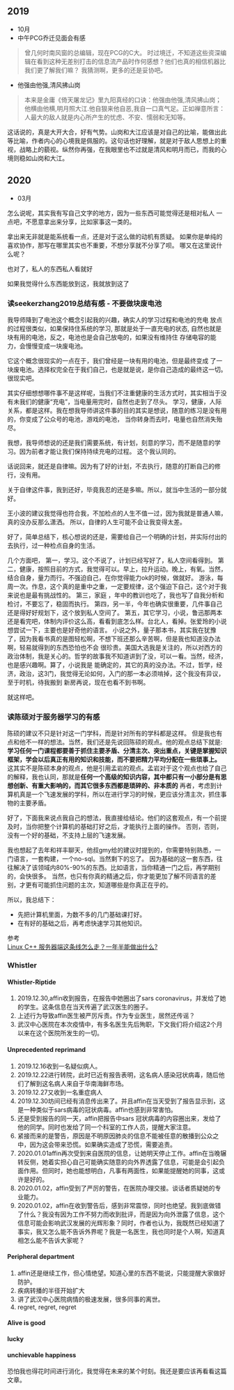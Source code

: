 ## 2019
- 10月
- 中午PCG乔迁见面会有感

>曾几何时南风窗的总编辑，现在PCG的C大。
时过境迁，不知道这些资深编辑在看到这种无差别打击的信息流产品时作何感想？他们也真的相信机器比我们更了解我们嘛？
我猜测啊，更多的还是妥协吧。


- 他强由他强,清风拂山岗

>本来是金庸《倚天屠龙记》里九阳真经的口诀：他强由他强,清风拂山岗；他横由他横,明月照大江.他自狠来他自恶,我自一口真气足。正如禅意所言：人最大的敌人就是内心所产生的忧虑、不安、懦弱和无知等。

这话说的，真是大开大合，好有气势。山岗和大江应该是对自己的比喻，能做出此等比喻，作者内心的心境我是佩服的。这句话也好理解，就是对于敌人思想上的重视，战略上的藐视。纵然你再强，在我眼里也不过就是清风和明月而已，而我的心境则稳如山岗和大江。

## 2020

- 03月

怎么说呢，其实我有写自己文字的地方，因为一些东西可能觉得还是相对私人
一点吧，不愿意拿出来分享，比如家事这一类的。

拿出来无非就是能系统看一点，还是对于这么做的动机有质疑。
如果你是单纯的喜欢协作，那写在哪里其实也不重要，不想分享就不分享了呗。
哪又在这里说什么呢？

也对了，私人的东西私人看就好

如果我觉得什么东西能放到这，我就放到这了

### 读seekerzhang2019总结有感 - 不要做块废电池

我导师降到了电池这个概念引起我的兴趣，确实人的学习过程和电池的充电
放点的过程很类似，如果保持住系统的学习, 那就是处于一直充电的状态,
自然也就是块有用的电池，反之，电池也是会自己放电的，如果没有维持住
存储电容的能力，会慢慢变成一块废电池。

它这个概念很现实的一点在于，我们曾经是一块有用的电池，但是最终变成
了一块废电池。选择权完全在于我们自己，也是就是说，是你自己造成的最终这一切。
很现实吧。

其实仔细想想哪件事不是这样呢，当我们不注重健康的生活方式时，其实相当于没有未我们的健康“充电”，当电量用完时，自然也走到了尽头。
学习，健康，人际关系，都是这样。我在想我导师讲这件事的目的其实是想说，随意的练习是没有用的，你变成了公众号的电池，游戏的电池，
当你转身而去时，电量也自然消失殆尽。

我想，我导师想说的还是我们需要系统，有计划，刻意的学习，而不是随意的学习。因为前者才能让我们保持持续充电的过程。
这个我认同的。

话说回来，就还是自律嘛。因为有了好的计划，不去执行，随意的打断自己的修行，没有用。

关于自律这件事，我到还好，毕竟我忍的还是多嘛。所以，就当中生活的一部分就好。

王小波的建议我觉得也符合我，不加检点的人生不值一过，因为我就是普通人嘛，真的没办反那么潇洒。
所以，自律的人生可能不会让我变得太差。

好了，简单总结下，核心想说的还是，需要给自己一个明确的计划，并实际付出的去执行，过一种检点自身的生活。

几个方面吧，
第一，学习。这个不说了，计划已经写好了，私人空间看得到。
第二，健康，按照目前的方式，我觉得可以。早上，拉升运动。晚上，有氧。当然，结合自身，量力而行。不强迫自己，在你觉得能力ok的时候，做就好。
游泳，每周一次。作息，这个真的是重中之重，一定要规律，这个强迫下自己，这个对于我来说也是最有挑战性的。
第三，家庭 ，年中的教训也吃了，我也写了自我分析和检讨，不要忘了，稳固而执行。
第四，另一半，今年也确实很重要，几件事自己还是得好好规划下，这个放到私人空间了。
第五，其它学习，小说，鲁迅那两本还是看完吧，体制内评价这么高，看看到底怎么样。台北人，看掉。张爱玲的小说想尝试一下，主要也是好奇他的语言。
小说之外，量子那本书，其实我在犹豫了，因为我看书真的是图轻松啊，不想下班还那么辛苦啊，但是我也知道没办法啊，轻易就得到的东西恐怕也不会
很珍贵。美国大选我是关注的，所以对西方的政治体制，我是关心的。哲学的故事我不知道讲到了没，可以一看。当然，经济，也是感兴趣啊。算了，小说我是
能确定的，其它的真的没办法。不过，哲学，经济，政治，这3门，我觉得无论如何，入门的那一本必须啃掉，这个我没有异议，至于时机，待我搬到
新房再说，现在也看不到书啊。

就这样吧。

### 读陈硕对于服务器学习的有感

陈硕的建议不只是针对这一门学科，而是针对所有的学科都是这样。
但是我也有点和他不一样的想法。当然，我们还是先说回陈硕的观点。他的观点总结下就是:**学习任何一门课程都要善于抓住主要矛盾、分清主次、突出重点，关键是掌握知识框架，学会以后真正有用的知识和技能，而不要把精力平均分配在一些琐事上。**
这其实不是陈硕本身的观点，他是引用孟岩的观点。孟岩对于这个观点也给了自己的解释，我也认同，那就是**任何一个高级的知识内容，其中都只有一小部分是有思想创新、有重大影响的，而其它很多东西都是琐碎的、非本质的**
再者，考虑到计算机真是一个飞速发展的学科，所以在进行学习的时候，更应该分清主次，抓住事物的主要矛盾。

好了，下面我来说点我自己的想法，我直接给结论。他们的这套观点，有一个前提及时，当你把整个计算机的基础打好之后，才能执行上面的操作。
否则，否则，没有一个好的基础，不支持上层的飞速发展。

我也想起了去年和祥丰聊天，他叔gmy给的建议时提到的，你需要特别熟悉，一门语言，一套构建，一个no-sql。当然剩下的忘了。
因为基础的这一套东西，往往解决了该领域内80%-90%的东西。比如语言，当你精通一门之后，再学期别的，会快很多。
当然，也只有你真的精通之后，你才能更加了解不同语言的差别，才更有可能抓住问题的主次，知道哪些是你真正在乎的。

所以，我总结下：
- 先把计算机里面，为数不多的几门基础课打好。
- 在有好的基础之后，再考虑快速学习其他知识。

参考<br>
[Linux C++ 服务器端这条线怎么走？一年半能做出什么?](https://www.zhihu.com/question/22608820/answer/21968467)

### Whistler

#### Whistler-Riptide
1. 2019.12.30,affin收到报告，在报告中她圈出了sars coronavirus，并发给了她的学生。这条信息在当天传遍了武汉医生的圈子。
2. 上述行为导致affin医生被严厉斥责。作为专业医生，居然还传谣？
3. 武汉中心医院在本次疫情中，有多名医生先后殉职，下文我们将介绍这2个月以来在这个医院所发生的一切。

#### Unprecedented reprimand
1. 2019.12.16收到一名疑似病人。
2. 2019.12.22进行转院，此时已近有报告表明，这名病人感染冠状病毒，随后他们了解到这名病人来自于华南海鲜市场。
3. 2019.12.27又收到一名重症病人
4. 2019.12.30坊间已经有消息传出来了。并且affin在当天受到了报告显示到，这是一种类似于sars病毒的冠状病毒。affin也感到非常害怕。
5. 还是受到报告的同一天，affin把报告中sars 冠状病毒的内容圈出来，发给了他的同学。同时也发给了同一个科室的工作人员，提醒大家注意。
6. 紧接而来的是警告，原因是不明原因肺炎的信息不能被任意的散播到公众之中，因为这会带来恐慌。如果确实造成了恐慌，需要追责。
7. 2020.01.01affin再次受到来自医院的信息，让她明天停止工作。affin在当晚辗转反侧，她着实担心自己可能确实随意的向外界透露了信息，可能是会引起负面作用。但同时，她也能想明白，凡事有两面性，如果能提醒她的同事，这或许是好的。
8. 2020.01.02，affin受到了严厉的警告，在医院办理交接。谈话者质疑她的专业能力。
9. 2020.01.02，affin在收到警告后，感到非常震惊，同时也绝望。我到底做错了什么？我没有因为工作不努力而收到批评，而是因为向外泄露了信息，这个信息可能会影响武汉发展的光辉形象？同时，作者也认为，我既然已经知道了事实，我又怎么能不告诉外界呢？我是一名医生，我也同时是个人啊，知道真相怎么能不告诉大家呢？

#### Peripheral department
1. affin还是继续工作，但心情绝望。知道心里的东西不能说，只能提醒大家做好防护。
2. 疾病转播的半径开始扩大
3. 讲了武汉中心医院病情的极速发展，很多同事的离世。
4. regret, regret, regret

#### Alive is good

#### lucky

#### unchievable happiness

恐怕我也得花时间进行消化，我觉得在未来的某个时刻。我还是要应该再看看这篇文章。



